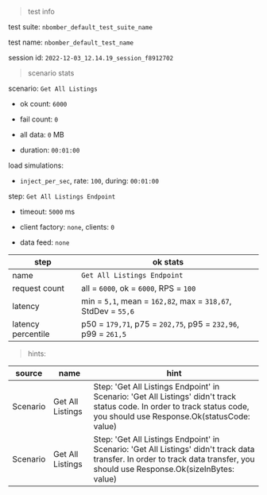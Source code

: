 > test info

test suite: `nbomber_default_test_suite_name`

test name: `nbomber_default_test_name`

session id: `2022-12-03_12.14.19_session_f8912702`

> scenario stats

scenario: `Get All Listings`

  - ok count: `6000`

  - fail count: `0`

  - all data: `0` MB

  - duration: `00:01:00`

load simulations:

  - `inject_per_sec`, rate: `100`, during: `00:01:00`

step: `Get All Listings Endpoint`

  - timeout: `5000` ms

  - client factory: `none`, clients: `0`

  - data feed: `none`

|step|ok stats|
|---|---|
|name|`Get All Listings Endpoint`|
|request count|all = `6000`, ok = `6000`, RPS = `100`|
|latency|min = `5,1`, mean = `162,82`, max = `318,67`, StdDev = `55,6`|
|latency percentile|p50 = `179,71`, p75 = `202,75`, p95 = `232,96`, p99 = `261,5`|




> hints:

|source|name|hint|
|---|---|---|
|Scenario|Get All Listings|Step: 'Get All Listings Endpoint' in Scenario: 'Get All Listings' didn't track status code. In order to track status code, you should use Response.Ok(statusCode: value)|
|Scenario|Get All Listings|Step: 'Get All Listings Endpoint' in Scenario: 'Get All Listings' didn't track data transfer. In order to track data transfer, you should use Response.Ok(sizeInBytes: value)|
